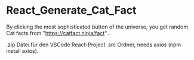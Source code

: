 # React_Generate_Cat_Fact
By clicking the most sophisticated button of the universe, you get random Cat facts from "https://catfact.ninja/fact"...

.zip Datei für den VSCode React-Project .src Ordner, needs axios (npm install axios).
